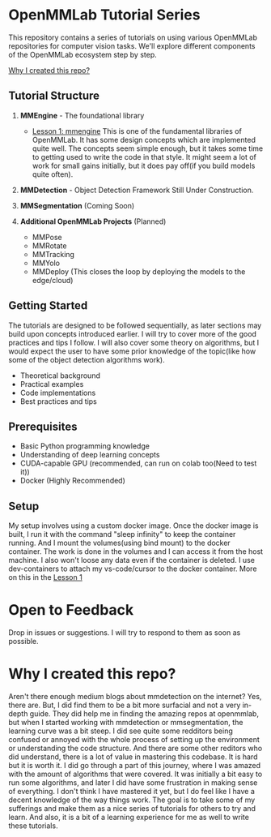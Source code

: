 # OpenMMLab Tutorial Series

This repository contains a series of tutorials on using various OpenMMLab repositories for computer vision tasks. We'll explore different components of the OpenMMLab ecosystem step by step.


[Why I created this repo?](#why-i-created-this-repo)


## Tutorial Structure

1. **MMEngine** - The foundational library
    - [Lesson 1: mmengine](lessons/lesson_1/lesson_1_1.md)
   This is one of the fundamental libraries of OpenMMLab. It has some design concepts which are implemented quite well. The concepts seem simple enough, but it takes some time to getting used to write the code in that style. It might seem a lot of work for small gains initially, but it does pay off(if you build models quite often).

2. **MMDetection** - Object Detection Framework
   Still Under Construction. 

3. **MMSegmentation** (Coming Soon)

5. **Additional OpenMMLab Projects** (Planned)
   - MMPose
   - MMRotate
   - MMTracking
   - MMYolo
   - MMDeploy (This closes the loop by deploying the models to the edge/cloud)

## Getting Started

The tutorials are designed to be followed sequentially, as later sections may build upon concepts introduced earlier. 
I will try to cover more of the good practices and tips I follow. I will also cover some theory on algorithms, but I would expect the user to have some prior knowledge of the topic(like how some of the object detection algorithms work).
- Theoretical background
- Practical examples
- Code implementations
- Best practices and tips

## Prerequisites

- Basic Python programming knowledge
- Understanding of deep learning concepts
- CUDA-capable GPU (recommended, can run on colab too(Need to test it))
- Docker (Highly Recommended)

## Setup
My setup involves using a custom docker image. Once the docker image is built, I run it with the command "sleep infinity" to keep the container running. And I mount the volumes(using bind mount) to the docker container. The work is done in the volumes and I can access it from the host machine. I also won't loose any data even if the container is deleted.
I use dev-containers to attach my vs-code/cursor to the docker container.
More on this in the [Lesson 1](lessons/lesson_1/lesson_1_1.md)


# Open to Feedback
Drop in issues or suggestions. I will try to respond to them as soon as possible.


# Why I created this repo? 
Aren't there enough medium blogs about mmdetection on the internet? 
Yes, there are. 
But, I did find them to be a bit more surfacial and not a very in-depth guide. They did help me in finding the amazing repos at openmmlab, but when I started working with mmdetection or mmsegmentation, the learning curve was a bit steep. 
I did see quite some redditors being confused or annoyed with the whole process of setting up the environment or understanding the code structure. And there are some other reditors who did understand, there is a lot of value in mastering this codebase. It is hard but it is worth it. 
I did go through a part of this journey, where I was amazed with the amount of algorithms that were covered. It was initially a bit easy to run some algorithms, and later I did have some frustration in making sense of everything. I don't think I have mastered it yet, but I do feel like I have a decent knowledge of the way things work. The goal is to take some of my sufferings and make them as a nice series of tutorials for others to try and learn. And also, it is a bit of a learning experience for me as well to write these tutorials. 